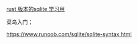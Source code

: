 
[rust 版本的sqlite 学习用](https://github.com/joaoh82/rust_sqlite)

菜鸟入门；

https://www.runoob.com/sqlite/sqlite-syntax.html
